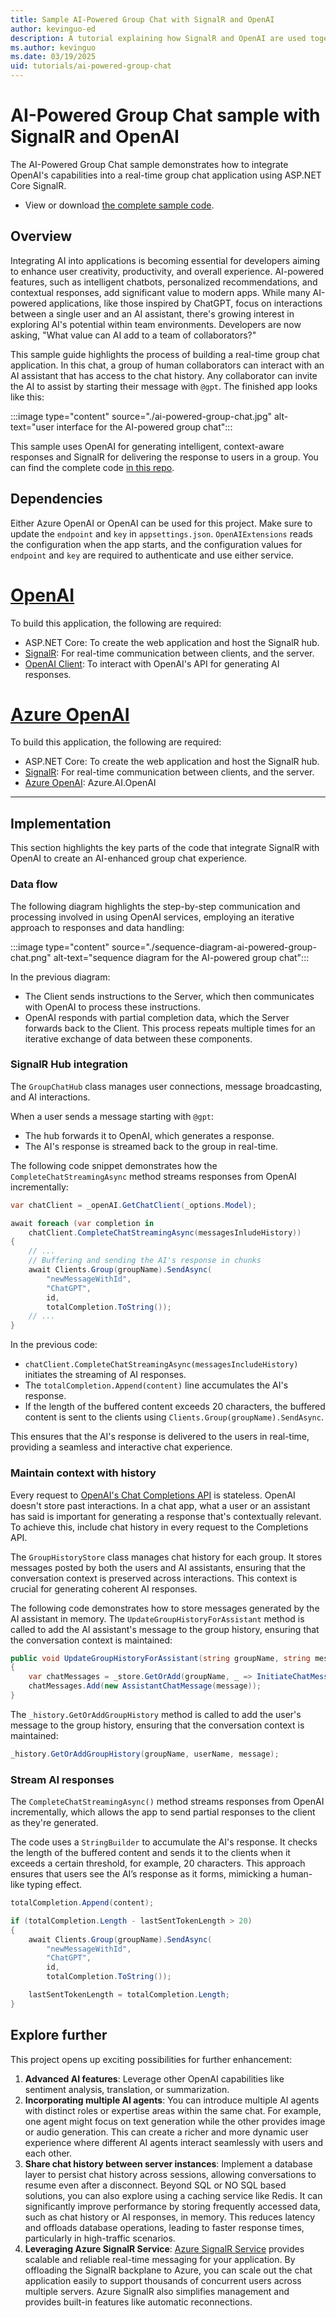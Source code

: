 ```yaml
---
title: Sample AI-Powered Group Chat with SignalR and OpenAI
author: kevinguo-ed
description: A tutorial explaining how SignalR and OpenAI are used together to build an AI-powered group chat
ms.author: kevinguo
ms.date: 03/19/2025
uid: tutorials/ai-powered-group-chat
---
```


# AI-Powered Group Chat sample with SignalR and OpenAI

The AI-Powered Group Chat sample demonstrates how to integrate OpenAI's capabilities into a real-time group chat application using ASP.NET Core SignalR.

* View or download [the complete sample code](https://github.com/microsoft/SignalR-Samples-AI/tree/main/AIStreaming).

## Overview

Integrating AI into applications is becoming essential for developers aiming to enhance user creativity, productivity, and overall experience. AI-powered features, such as intelligent chatbots, personalized recommendations, and contextual responses, add significant value to modern apps. While many AI-powered applications, like those inspired by ChatGPT, focus on interactions between a single user and an AI assistant, there's growing interest in exploring AI's potential within team environments. Developers are now asking, "What value can AI add to a team of collaborators?"

This sample guide highlights the process of building a real-time group chat application. In this chat, a group of human collaborators can interact with an AI assistant that has access to the chat history. Any collaborator can invite the AI to assist by starting their message with `@gpt`. The finished app looks like this:

:::image type="content" source="./ai-powered-group-chat.jpg" alt-text="user interface for the AI-powered group chat":::

This sample uses OpenAI for generating intelligent, context-aware responses and SignalR for delivering the response to users in a group. You can find the complete code [in this repo](https://github.com/microsoft/SignalR-Samples-AI/tree/main/AIStreaming).

## Dependencies

Either Azure OpenAI or OpenAI can be used for this project. Make sure to update the `endpoint` and `key` in `appsettings.json`. `OpenAIExtensions` reads the configuration when the app starts, and the configuration values for `endpoint` and `key` are required to authenticate and use either service.

# [OpenAI](#tab/open-ai)
To build this application, the following are required:

* ASP.NET Core: To create the web application and host the SignalR hub.
* [SignalR](https://www.nuget.org/packages/Microsoft.AspNetCore.SignalR.Client): For real-time communication between clients, and the server.
* [OpenAI Client](https://www.nuget.org/packages/OpenAI/2.0.0-beta.10): To interact with OpenAI's API for generating AI responses.

# [Azure OpenAI](#tab/azure-open-ai)
To build this application, the following are required:

* ASP.NET Core: To create the web application and host the SignalR hub.
* [SignalR](https://www.nuget.org/packages/Microsoft.AspNetCore.SignalR.Client): For real-time communication between clients, and the server.
* [Azure OpenAI](https://www.nuget.org/packages/Azure.AI.OpenAI/2.0.0-beta.3): Azure.AI.OpenAI
---

## Implementation

This section highlights the key parts of the code that integrate SignalR with OpenAI to create an AI-enhanced group chat experience.

### Data flow 

The following diagram highlights the step-by-step communication and processing involved in using OpenAI services, employing an iterative approach to responses and data handling:

:::image type="content" source="./sequence-diagram-ai-powered-group-chat.png" alt-text="sequence diagram for the AI-powered group chat":::

In the previous diagram:

* The Client sends instructions to the Server, which then communicates with OpenAI to process these instructions. 
* OpenAI responds with partial completion data, which the Server forwards back to the Client. This process repeats multiple times for an iterative exchange of data between these components.

### SignalR Hub integration

The `GroupChatHub` class manages user connections, message broadcasting, and AI interactions. 

When a user sends a message starting with `@gpt`:

* The hub forwards it to OpenAI, which generates a response. 
* The AI's response is streamed back to the group in real-time.

The following code snippet demonstrates how the `CompleteChatStreamingAsync` method streams responses from OpenAI incrementally:

```csharp
var chatClient = _openAI.GetChatClient(_options.Model);

await foreach (var completion in 
    chatClient.CompleteChatStreamingAsync(messagesInludeHistory))
{   
    // ...
    // Buffering and sending the AI's response in chunks
    await Clients.Group(groupName).SendAsync(
        "newMessageWithId",
        "ChatGPT",
        id,
        totalCompletion.ToString());
    // ...
}
```

In the previous code:

* `chatClient.CompleteChatStreamingAsync(messagesIncludeHistory)` initiates the streaming of AI responses.
* The `totalCompletion.Append(content)` line accumulates the AI's response.
* If the length of the buffered content exceeds 20 characters, the buffered content is sent to the clients using `Clients.Group(groupName).SendAsync`.

This ensures that the AI's response is delivered to the users in real-time, providing a seamless and interactive chat experience.

### Maintain context with history

Every request to [OpenAI's Chat Completions API](https://platform.openai.com/docs/guides/chat-completions) is stateless. OpenAI doesn't store past interactions. In a chat app, what a user or an assistant has said is important for generating a response that's contextually relevant. To achieve this, include chat history in every request to the Completions API. 

The `GroupHistoryStore` class manages chat history for each group. It stores messages posted by both the users and AI assistants, ensuring that the conversation context is preserved across interactions. This context is crucial for generating coherent AI responses.

The following code demonstrates how to store messages generated by the AI assistant in memory. The `UpdateGroupHistoryForAssistant` method is called to add the AI assistant's message to the group history, ensuring that the conversation context is maintained:

```csharp
public void UpdateGroupHistoryForAssistant(string groupName, string message)
{
    var chatMessages = _store.GetOrAdd(groupName, _ => InitiateChatMessages());
    chatMessages.Add(new AssistantChatMessage(message));
}
```

The `_history.GetOrAddGroupHistory` method is called to add the user's message to the group history, ensuring that the conversation context is maintained:

```csharp
_history.GetOrAddGroupHistory(groupName, userName, message);
```

### Stream AI responses

The `CompleteChatStreamingAsync()` method streams responses from OpenAI incrementally, which allows the app to send partial responses to the client as they're generated. 

The code uses a `StringBuilder` to accumulate the AI's response. It checks the length of the buffered content and sends it to the clients when it exceeds a certain threshold, for example, 20 characters. This approach ensures that users see the AI’s response as it forms, mimicking a human-like typing effect. 

```csharp
totalCompletion.Append(content);

if (totalCompletion.Length - lastSentTokenLength > 20)
{
    await Clients.Group(groupName).SendAsync(
        "newMessageWithId",
        "ChatGPT",
        id,
        totalCompletion.ToString());

    lastSentTokenLength = totalCompletion.Length;
}
``` 

## Explore further

This project opens up exciting possibilities for further enhancement:
1. **Advanced AI features**: Leverage other OpenAI capabilities like sentiment analysis, translation, or summarization. 
1. **Incorporating multiple AI agents**: You can introduce multiple AI agents with distinct roles or expertise areas within the same chat. For example, one agent might focus on text generation while the other provides image or audio generation. This can create a richer and more dynamic user experience where different AI agents interact seamlessly with users and each other.
1. **Share chat history between server instances**: Implement a database layer to persist chat history across sessions, allowing conversations to resume even after a disconnect. Beyond SQL or NO SQL based solutions, you can also explore using a caching service like Redis. It can significantly improve performance by storing frequently accessed data, such as chat history or AI responses, in memory. This reduces latency and offloads database operations, leading to faster response times, particularly in high-traffic scenarios. 
1. **Leveraging Azure SignalR Service**: [Azure SignalR Service](/azure/azure-signalr/signalr-overview) provides scalable and reliable real-time messaging for your application. By offloading the SignalR backplane to Azure, you can scale out the chat application easily to support thousands of concurrent users across multiple servers. Azure SignalR also simplifies management and provides built-in features like automatic reconnections.
